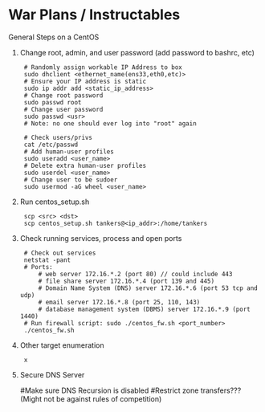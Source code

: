 # War Plans / Instructables

General Steps on a CentOS

1. Change root, admin, and user password (add password to bashrc, etc)

		# Randomly assign workable IP Address to box
		sudo dhclient <ethernet_name(ens33,eth0,etc)>
		# Ensure your IP address is static
		sudo ip addr add <static_ip_address>
		# Change root password 
		sudo passwd root
		# Change user password
		sudo passwd <usr>
		# Note: no one should ever log into "root" again
		
		# Check users/privs  
		cat /etc/passwd
		# Add human-user profiles
		sudo useradd <user_name>
		# Delete extra human-user profiles
		sudo userdel <user_name>
		# Change user to be sudoer
		sudo usermod -aG wheel <user_name>

4. Run centos_setup.sh

		scp <src> <dst>
		scp centos_setup.sh tankers@<ip_addr>:/home/tankers

5. Check running services, process and open ports

		# Check out services
		netstat -pant
		# Ports: 
			# web server 172.16.*.2 (port 80) // could include 443
			# file share server 172.16.*.4 (port 139 and 445)
			# Domain Name System (DNS) server 172.16.*.6 (port 53 tcp and udp)
			# email server 172.16.*.8 (port 25, 110, 143)
			# database management system (DBMS) server 172.16.*.9 (port 1440) 
		# Run firewall script: sudo ./centos_fw.sh <port_number>
		./centos_fw.sh
		
6. Other target enumeration

		x
7. Secure DNS Server

	#Make sure DNS Recursion is disabled
	#Restrict zone transfers??? (Might not be against rules of competition)
